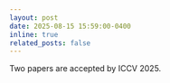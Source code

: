 ```yaml
---
layout: post
date: 2025-08-15 15:59:00-0400
inline: true
related_posts: false
---
```


Two papers are accepted by ICCV 2025.